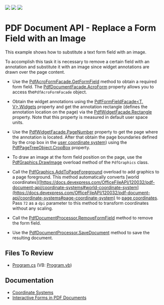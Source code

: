 <!-- default badges list -->
![](https://img.shields.io/endpoint?url=https://codecentral.devexpress.com/api/v1/VersionRange/146724242/21.1.3%2B)
[![](https://img.shields.io/badge/Open_in_DevExpress_Support_Center-FF7200?style=flat-square&logo=DevExpress&logoColor=white)](https://supportcenter.devexpress.com/ticket/details/T830535)
[![](https://img.shields.io/badge/📖_How_to_use_DevExpress_Examples-e9f6fc?style=flat-square)](https://docs.devexpress.com/GeneralInformation/403183)
<!-- default badges end -->
# PDF Document API - Replace a Form Field with an Image

This example shows how to substitute a text form field with an image.

To accomplish this task it is necessary to remove a certain field with an annotation and substitute it with an image since widget annotations are drawn over the page content.

- Use the [PdfAcroFormFacade.GetFormField](https://docs.devexpress.com/OfficeFileAPI/DevExpress.Pdf.PdfAcroFormFacade.GetFormField(System.String)) method to obtain a required form field. The [PdfDocumentFacade.AcroForm](https://docs.devexpress.com/OfficeFileAPI/DevExpress.Pdf.PdfDocumentFacade.AcroForm) property allows you to access the`PdfAcroFormFacade` object.

- Obtain the widget annotations using the [PdfFormFieldFacade<T, V>.Widgets](https://docs.devexpress.com/OfficeFileAPI/DevExpress.Pdf.PdfFormFieldFacade-2.Widgets) property and get the annotation rectangle (defines the annotation location on the page) via the [PdfWidgetFacade.Rectangle](https://docs.devexpress.com/OfficeFileAPI/DevExpress.Pdf.PdfWidgetFacade.Rectangle) property. Note that this property is measured in default user space units.

- Use the [PdfWidgetFacade.PageNumber](https://docs.devexpress.com/OfficeFileAPI/DevExpress.Pdf.PdfWidgetFacade.PageNumber) property to get the page where the annotation is located. After that obtain the page boundaries defined by the crop box in the [user coordinate system](https://docs.devexpress.com/OfficeFileAPI/120032/pdf-document-api/coordinate-systems#user-coordinate-system)) using the [PdfPageTreeObject.CropBox](https://docs.devexpress.com/CoreLibraries/DevExpress.Pdf.PdfPageTreeObject.CropBox) property.
- To draw an image at the form field position on the page, use the [PdfGraphics.DrawImage](https://docs.devexpress.com/OfficeFileAPI/DevExpress.Pdf.PdfGraphics.DrawImage.overloads)  overload method of the `PdfGraphics` class.

- Call the [PdfGraphics.AddToPageForeground](https://docs.devexpress.com/OfficeFileAPI/devexpress.pdf.pdfgraphics.addtopageforeground.overloads) overload to add graphics to a page foreground. This method automatically converts [world coordinates]([https://docs.devexpress.com/OfficeFileAPI/120032/pdf-document-api/coordinate-systems#world-coordinate-system](https://docs.devexpress.com/OfficeFileAPI/120032/pdf-document-api/coordinate-systems#page-coordinate-system) to [page coordinates](https://docs.devexpress.com/OfficeFileAPI/120032/pdf-document-api/coordinate-systems#page-coordinate-system). Pass `72` as a `dpi` parameter to this method to transform coordinates without any scaling.
- Call the [PdfDocumentProcessor.RemoveFormField](https://docs.devexpress.com/OfficeFileAPI/DevExpress.Pdf.PdfDocumentProcessor.RemoveFormField.method) method to remove the form field.
- Use the [PdfDocumentProcessor.SaveDocument](https://docs.devexpress.com/OfficeFileAPI/DevExpress.Pdf.PdfDocumentProcessor.SaveDocument.overloads)  method to save the resulting document.

## Files To Review

- [Program.cs](./CS/ReplaceFormFieldWithImage/Program.cs) (VB: [Program.vb](./VB/ReplaceFormFieldWithImage/Program.vb))

## Documentation

- [Coordinate Systems](https://docs.devexpress.com/OfficeFileAPI/120032/PDF-Document-API/Coordinate-Systems)
- [Interactive Forms in PDF Documents](https://docs.devexpress.com/OfficeFileAPI/118284/pdf-document-api/interactive-forms)
